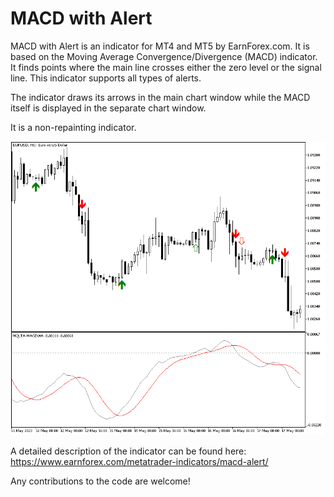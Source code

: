 # MACD with Alert

MACD with Alert is an indicator for MT4 and MT5 by EarnForex.com. It is based on the Moving Average Convergence/Divergence (MACD) indicator. It finds points where the main line crosses either the zero level or the signal line. This indicator supports all types of alerts.

The indicator draws its arrows in the main chart window while the MACD itself is displayed in the separate chart window.

It is a non-repainting indicator.

![MACD with Alert shows some example arrows on this EUR/USD chart](https://github.com/EarnForex/MACD-with-Alert/blob/main/README_Images/macd-with-alert-example-arrows.png)

A detailed description of the indicator can be found here:
https://www.earnforex.com/metatrader-indicators/macd-alert/

Any contributions to the code are welcome!
